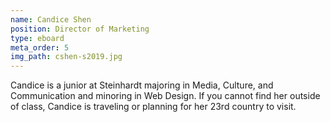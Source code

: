 ```yaml
---
name: Candice Shen
position: Director of Marketing
type: eboard
meta_order: 5
img_path: cshen-s2019.jpg
---
```

Candice is a junior at Steinhardt majoring in Media, Culture, and Communication
and minoring in Web Design. If you cannot find her outside of class, Candice is
traveling or planning for her 23rd country to visit.
